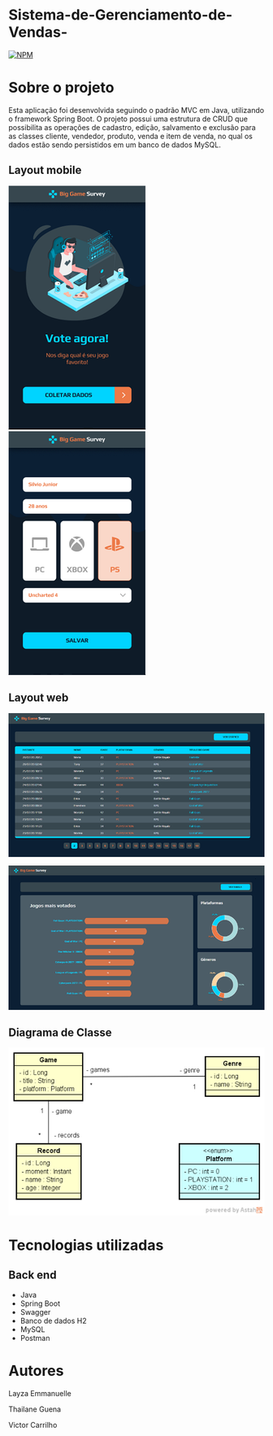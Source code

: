 # Sistema-de-Gerenciamento-de-Vendas-

[![NPM](https://img.shields.io/npm/l/react)](https://github.com/devsuperior/sds1-wmazoni/blob/master/LICENSE) 

# Sobre o projeto

Esta aplicação foi desenvolvida seguindo o padrão MVC em Java, utilizando o framework Spring Boot. O projeto possui uma estrutura de CRUD que possibilita as operações de cadastro, edição, salvamento e exclusão para as classes cliente, vendedor, produto, venda e item de venda, no qual os dados estão sendo persistidos em um banco de dados MySQL.

## Layout mobile
![Mobile 1](https://github.com/acenelio/assets/raw/main/sds1/mobile1.png) ![Mobile 2](https://github.com/acenelio/assets/raw/main/sds1/mobile2.png)

## Layout web
![Web 1](https://github.com/acenelio/assets/raw/main/sds1/web1.png)

![Web 2](https://github.com/acenelio/assets/raw/main/sds1/web2.png)

## Diagrama de Classe
![Modelo Conceitual](https://github.com/acenelio/assets/raw/main/sds1/modelo-conceitual.png)

# Tecnologias utilizadas
## Back end
- Java
- Spring Boot
- Swagger
- Banco de dados H2
- MySQL
- Postman


# Autores

Layza Emmanuelle

Thailane Guena

Victor Carrilho
